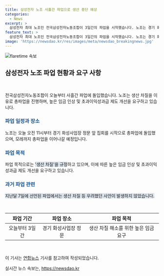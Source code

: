 ```yaml
---
title: 삼성전자 노조 사흘간 파업으로 생산 중단 예상
categories:
  - News
excerpt: >
  삼성전자 최대 노조인 전국삼성전자노동조합이 3일간의 파업을 시작했습니다. 노조는 경기 화성사업장 앞에서 집회를 개최하고, 생산 차질 등을 이유로 높은 임금 인상과 성과급 제도 개선을 요구하고 있습니다. 지난달에 이어 두 번째로 선언된 이번 파업은 노조의 결의를 보여주는 것으로 평가됩니다. (단어수: 49)
feature_text: >
  삼성전자 최대 노조인 전국삼성전자노동조합이 3일간의 파업을 시작했습니다. 노조는 경기 화성사업장 앞에서 집회를 개최하고, 생산 차질 등을 이유로 높은 임금 인상과 성과급 제도 개선을 요구하고 있습니다. 지난달에 이어 두 번째로 선언된 이번 파업은 노조의 결의를 보여주는 것으로 평가됩니다. (단어수: 49)
image: 'https://newsdao.kr/res/images/meta/newsdao_breakingnews.jpg'
---
```


<p><img src="https://newsdao.kr/res/images/meta/newsdao_breakingnews.jpg" alt="flaretime 속보" /></p>

<h2 data-ke-size="size26">삼성전자 노조 파업 현황과 요구 사항</h2>

<p data-ke-size="size16">&nbsp;</p>

<p data-ke-size="size16">전국삼성전자노동조합이 오늘부터 사흘간 파업에 돌입했습니다. 노조는 생산 차질을 이유로 총파업을 진행하며, 높은 임금 인상 및 초과이익성과급 제도 개선을 요구하고 있습니다.</p>

<h3><b><span style="color: #1a5490;">파업 일정과 장소</span></b></h3>

<p>노조는 오늘 오전 11시부터 경기 화성사업장 정문 앞 집회를 시작으로 총파업에 돌입했으며, 모레까지 총파업을 이어나갈 예정입니다.</p>

<h3><b><span style="color: #1a5490;">파업 목적</span></b></h3>

<p>파업 목적으로는 <span style="background-color: #21538527;">'생산 차질'을 규정</span>하고 있으며, 이에 따른 높은 임금 인상 및 초과이익성과급 제도 개선을 요구하고 있습니다.</p>

<h3><b><span style="color: #1a5490;">과거 파업 관련</span></b></h3>

<p><span style="background-color: #21538527;">지난달 7일에 선언된 파업에서는 생산 차질 등 우려했던 사안이 발생하지 않았습니다.</span> </p>

<p data-ke-size="size16">&nbsp;</p>

<table>
    <thead>
        <tr>
            <th style="text-align: center;">파업 기간</th>
            <th style="text-align: center;">파업 장소</th>
            <th style="text-align: center;">파업 목적</th>
        </tr>
    </thead>
    <tbody>
        <tr>
            <td style="text-align: center;">오늘부터 3일간</td>
            <td style="text-align: center;">경기 화성사업장 정문</td>
            <td style="text-align: center;">생산 차질 해소를 위한 높은 임금 요구</td>
        </tr>
    </tbody>
</table>

<p data-ke-size="size16">&nbsp;</p>

<p>이 기사는 <a href="https://www.yna.co.kr/view/AKR20210808032200017?section=economy/all">연합뉴스</a> 기사를 참고하여 작성되었습니다.</p>
실시간 뉴스 속보는, <a href="https://newsdao.kr" rel="dofollow">https://newsdao.kr</a>


